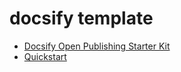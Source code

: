<!--
 * @Author: Null Zhao
 * @Date: 2022-02-21 10:37:50
 * @LastEditors: Null Zhao
 * @LastEditTime: 2022-03-08 15:04:11
 * @FilePath: \my-docs\docs\README.md
 * @Description: 首页
 * ctrl+alt+i ctrl+win+t win+y
 * Copyright (c) 2022 by null, All Rights Reserved. 
-->
# docsify template

- [Docsify Open Publishing Starter Kit](https://hibbitts-design.github.io/docsify-open-publishing-starter-kit/#/)
- [Quickstart](https://github.com/alertbox/vscode-remote-try-docsify)



